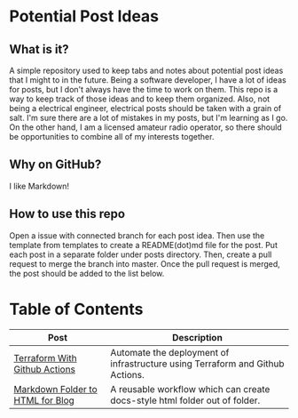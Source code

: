 # Potential Post Ideas
## What is it?
A simple repository used to keep tabs and notes about potential post ideas that I might to in the future. Being a software developer, I have a lot of ideas for posts, but I don't always have the time to work on them. This repo is a way to keep track of those ideas and to keep them organized. Also, not being a electrical engineer, electrical posts should be taken with a grain of salt. I'm sure there are a lot of mistakes in my posts, but I'm learning as I go. On the other hand, I am a licensed amateur radio operator, so there should be opportunities to combine all of my interests together.
## Why on GitHub?
I like Markdown!

## How to use this repo
Open a issue with connected branch for each post idea. Then use the template from templates to create a README(dot)md file for the post. Put each post in a separate folder under posts directory. Then, create a pull request to merge the branch into master. Once the pull request is merged, the post should be added to the list below.

# Table of Contents
| Post | Description |
| --- | --- |
| [Terraform With Github Actions](./posts/12-terraform-with-github-actions/README.md) | Automate the deployment of infrastructure using Terraform and Github Actions. |
| [Markdown Folder to HTML for Blog](./posts/1-markdown-folder-to-html-for-blog/README.md) | A reusable workflow which can create docs-style html folder out of folder. |
<!--Table of contents end, do not remove this comment -->
    